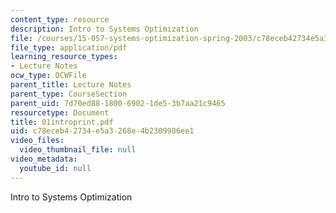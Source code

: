 ```yaml
---
content_type: resource
description: Intro to Systems Optimization
file: /courses/15-057-systems-optimization-spring-2003/c78eceb42734e5a3268e4b2309986ee1_01introprint.pdf
file_type: application/pdf
learning_resource_types:
- Lecture Notes
ocw_type: OCWFile
parent_title: Lecture Notes
parent_type: CourseSection
parent_uid: 7d70ed88-1800-6902-1de5-3b7aa21c9465
resourcetype: Document
title: 01introprint.pdf
uid: c78eceb4-2734-e5a3-268e-4b2309986ee1
video_files:
  video_thumbnail_file: null
video_metadata:
  youtube_id: null
---
```

Intro to Systems Optimization

